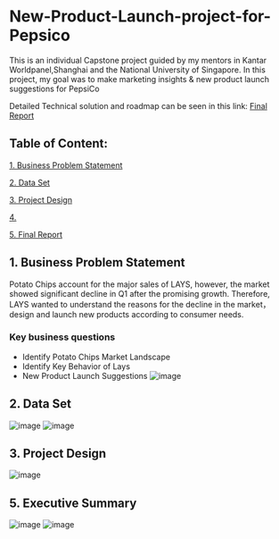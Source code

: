 # New-Product-Launch-project-for-Pepsico
This is an individual Capstone project guided by my mentors in Kantar Worldpanel,Shanghai and the National University of Singapore.
In this project, my goal was to make marketing insights & new product launch suggestions for PepsiCo

Detailed Technical solution and roadmap can be seen in this link: [Final Report](https://github.com/Emmalamlfz/New-Product-Launch-project-for-Pepsico/blob/main/LinFangzhou_KWP.pdf)

## Table of Content:
[1. Business Problem Statement](#item-one)

[2. Data Set](#item-two)

[3. Project Design](#item-three)

[4.](#item-four)

[5. Final Report](#item-five)

<a id="item-one"></a>
## 1. Business Problem Statement
Potato Chips account for the major sales of LAYS, however, the market showed significant decline in Q1 after the promising growth. Therefore, LAYS wanted to understand the reasons for the decline in the market，design and launch new products according to consumer needs.
### Key business questions
- Identify Potato Chips Market Landscape
- Identify Key Behavior of Lays
- New Product Launch Suggestions
![image](https://github.com/Emmalamlfz/PepsiCo-New-Product-Lauch/assets/110097027/053e94f6-7e19-465e-bd4e-f6e77e025154)


<a id="item-two"></a>
## 2. Data Set
![image](https://github.com/Emmalamlfz/PepsiCo-New-Product-Lauch/assets/110097027/49a300d8-3ee8-475e-81b6-03358f134dbd)
![image](https://github.com/Emmalamlfz/PepsiCo-New-Product-Lauch/assets/110097027/f8fd2092-db31-48a2-b855-78aad2733bac)


<a id="item-three"></a>
## 3. Project Design
![image](https://github.com/Emmalamlfz/PepsiCo-New-Product-Lauch/assets/110097027/69f94674-7792-4d8a-995c-df28b93cc4b5)


<a id="item-five"></a>
## 5. Executive Summary
![image](https://github.com/Emmalamlfz/PepsiCo-New-Product-Lauch/assets/110097027/2f12dde5-fa21-40ff-9cdd-af269a34d738)
![image](https://github.com/Emmalamlfz/PepsiCo-New-Product-Lauch/assets/110097027/8d8e81b6-b4ac-41db-8297-a61a657b221d)


